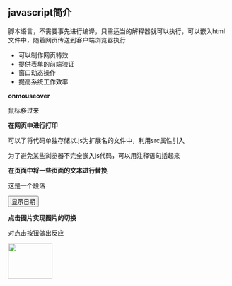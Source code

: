 ## javascript简介

脚本语言，不需要事先进行编译，只需适当的解释器就可以执行，可以嵌入html文件中，随着网页传送到客户端浏览器执行

* 可以制作网页特效
* 提供表单的前端验证
* 窗口动态操作
* 提高系统工作效率



**onmouseover**

<html>
<body>
<p onmouseover="alert('欢迎学习javascript')">鼠标移过来</p>
</body>
</html>



**在网页中进行打印**

<html>
<body>
<script>document.write("欢迎学习javascript");</script>
</body>
</html>

可以了将代码单独存储以.js为扩展名的文件中，利用src属性引入

<script src="welcome.js"></script>



为了避免某些浏览器不完全嵌入js代码，可以用注释语句括起来

<script>

<!-->

<-->

</script>



**在页面中将一些页面的文本进行替换** 

<html>
<head>
<script>
  function display()
  {

     document.getElementById("demo").innerHTML=Date();
  }

</script>
</head>
<body>
<p id="demo">这是一个段落</p>
<button type="button" onclick="display()">显示日期</button>
</body>
</html>



**点击图片实现图片的切换** 

<html>
<body>
<p id="demo">对点击按钮做出反应</p>
<script>
 function changeimage()
 {

    elem=document.getElementById("bulb");
    if(elem.src.match("bulbon"))//图像的名字
    {
       elem.src="images/pic_bulboff.gif";
    }
    else
    {
        elem.src="images/pic_bulbon.gif";
    }

 }
</script>

<img id="bulb" onclick="changeimage()" src="images/pic_bulboff.gif" width="100" height="80"/>
</body>
</html>





